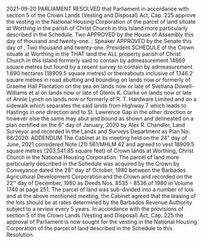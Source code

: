 2021-09-20
PARLIAMENT
RESOLVED that Parliament in accordance with section 5 of the Crown Lands (Vesting and Disposal) Act, Cap. 225 approve the vesting in the National Housing Corporation of the parcel of land situate at Worthing in the parish of Christ Church in this Island more particularly described in the Schedule.
Two
APPROVED by the House of Assembly this day of thousand and twenty-one.
;
Speaker
APPROVED by the Senate this
day of
, Two
thousand and twenty-one.
President
SCHEDULE
of the Crown situate at Worthing in the
THAT land the
ALL property parish of Christ Church in this Island formerly said to contain by admeasurement 14669 square metres but found by a recent survey to contain by admeasurement 1.890 hectares (18909.5 square metres) or thereabouts inclusive of 1346.2 square metres in road abutting and bounding on lands now or formerly of Graeme Hall Plantation on the sea on lands now or late of Svetiana Dowell-Williams et al on lands now or late of Glenis K. Clarke on lands now or late of Annie Lynch on lands now or formerly of R. T. Hardware Limited and on a sidewalk which separates the said lands from Highway 7 which leads to Hastings in one direction and to St. Lawrence Gap in the other direction or however else the same may abut and bound as shown and delineated on a plan certified on the 6" day of January, 2020 by Alex R. Chandler, Land Surveyor and recorded in the Lands and Surveys Department as Plan No. 68/2020.
ADDENDUM
The Cabinet at its meeting held on the 24" day of June, 2021 considered Note (21) 561/MHLM 42 and agreed to vest 18909.5 square metres (203,541.85 square feet) of Crown lands at Worthing, Christ Church in the National Housing Corporation.
The parcel of land more particularly described in the Schedule was acquired by the Crown by Conveyance dated the 28" day of October, 1980 between the Barbados Agricultural Development Corporation and the Crown and recorded on the 22™ day of December, 1980 as Deeds Nos. 8535 - 8536 of 1980 in Volume 1740 at page 251.
The parcel of land was sub-divided into a number of lots and at the above mentioned meeting, the Cabinet agreed that the leasing of the lots should be at rates determined by the Barbados Revenue Authority subject to a review every 5 years.
In accordance with the provisions of section 5 of the Crown Lands (Vesting and Disposal) Act, Cap. 225 the approval of Parliament is now sought for the vesting in the National Housing Corporation of the parcel of land described in the Schedule to this Resolution.
